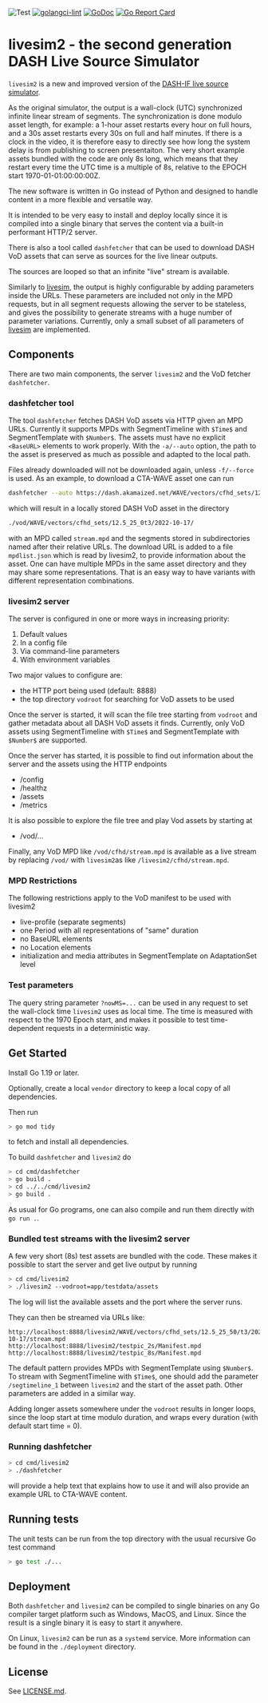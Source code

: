 ![Test](https://github.com/Dash-Industry-Forum/livesim2/workflows/Go/badge.svg)
[![golangci-lint](https://github.com/Dash-Industry-Forum/livesim2/actions/workflows/golangci-lint.yml/badge.svg)](https://github.com/Dash-Industry-Forum/livesim2/actions/workflows/golangci-lint.yml)
[![GoDoc](https://godoc.org/github.com/Dash-Industry-Forum/livesim2?status.svg)](http://godoc.org/github.com/Dash-Industry-Forum/livesim2)
[![Go Report Card](https://goreportcard.com/badge/github.com/Dash-Industry-Forum/livesim2)](https://goreportcard.com/report/github.com/Dash-Industry-Forum/livesim2)

# livesim2 - the second generation DASH Live Source Simulator

`livesim2` is a new and improved version of the
[DASH-IF live source simulator][1].

As the original simulator, the output is a wall-clock (UTC) synchronized
infinite linear stream of segments. The synchronization is done modulo asset length,
for example: a 1-hour asset restarts every hour on full hours, and a 30s asset
restarts every 30s on full and half minutes. If there is a clock in the video, it is
therefore easy to directly see how long the system delay is from publishing to
screen presentaiton. The very short example assets bundled with the code are only
8s long, which means that they restart every time the UTC time is a multiple of 8s,
relative to the EPOCH start 1970-01-01:00:00:00Z.

The new software is written in Go instead of Python and designed to handle
content in a more flexible and versatile way.

It is intended to be very easy to install and deploy locally
since it is compiled into a single binary that serves the content via a built-in
performant HTTP/2 server.

There is also a tool called `dashfetcher` that can be used to download
DASH VoD assets that can serve as sources for the live
linear outputs.

The sources are looped so that an infinite "live" stream is available.

Similarly to [livesim][1], the output is highly configurable by adding parameters inside the URLs.
These parameters are included not only in the MPD requests, but in
all segment requests allowing the server to be stateless, and
gives the possibility to generate streams with a huge number of
parameter variations. Currently, only a small subset of
all parameters of [livesim][1] are implemented.

## Components

There are two main components, the server `livesim2` and the VoD fetcher
`dashfetcher`.

### dashfetcher tool

The tool `dashfetcher` fetches DASH VoD assets via HTTP given an MPD URLs.
Currently it supports MPDs with SegmentTimeline with `$Time$` and
SegmentTemplate with `$Number$`. The assets must have no explicit `<BaseURL>` elements to
work properly. With the `-a/--auto` option, the path to the asset is preserved
as much as possible and adapted to the local path.

Files already downloaded will not be downloaded again, unless `-f/--force` is
used. As an example, to download a CTA-WAVE asset one can run

```sh
dashfetcher --auto https://dash.akamaized.net/WAVE/vectors/cfhd_sets/12.5_25_50/t3/2022-10-17/stream.mpd
```

which will result in a locally stored DASH VoD asset in the directory

```sh
./vod/WAVE/vectors/cfhd_sets/12.5_25_0t3/2022-10-17/
```

with an MPD called `stream.mpd` and the segments stored in subdirectories named after their relative
URLs. The download URL is added to a file `mpdlist.json` which is read by livesim2, to provide
information about the asset.
One can have multiple MPDs in the same asset directory and they may share some representations.
That is an easy way to have variants with different representation combinations.

### livesim2 server

The server is configured in one or more ways in increasing priority:

1. Default values
2. In a config file
3. Via command-line parameters
4. With environment variables

Two major values to configure are:

* the HTTP port being used (default: 8888)
* the top directory `vodroot` for searching for VoD assets to be used

Once the server is started, it will scan the file tree starting from
`vodroot` and gather metadata about all DASH VoD assets it finds.
Currently, only VoD assets using SegmentTimeline with `$Time$` and
SegmentTemplate with `$Number$`  are supported.

Once the server has started, it is possible to find out information about the server and
the assets using the HTTP endpoints

* /config
* /healthz
* /assets
* /metrics

It is also possible to explore the file tree and play Vod assets by starting at

* /vod/...

Finally, any VoD MPD like `/vod/cfhd/stream.mpd` is available as a live stream by
replacing `/vod/` with `livesim2`as like `/livesim2/cfhd/stream.mpd`.

### MPD Restrictions

The following restrictions apply to the VoD manifest to be used with livesim2

* live-profile (separate segments)
* one Period with all representations of "same" duration
* no BaseURL elements
* no Location elements
* initialization and media attributes in SegmentTemplate on AdaptationSet level

### Test parameters

The query string parameter `?nowMS=...` can be used in any request
to set the wall-clock time `livesim2` uses as local time. The time is measured with respect to
the 1970 Epoch start, and makes it possible to test time-dependent requests in a deterministic way.

## Get Started

Install Go 1.19 or later.

Optionally, create a local `vendor` directory to keep a local copy of
all dependencies.

Then run

```sh
> go mod tidy
```

to fetch and install all dependencies.

To build `dashfetcher` and `livesim2` do

```sh
> cd cmd/dashfetcher
> go build .
> cd ../../cmd/livesim2
> go build .
```

As usual for Go programs, one can also compile and run them directly with `go run .`.

### Bundled test streams with the livesim2 server

A few very short (8s) test assets are bundled with the code.
These makes it possible to start the server and get live output by running

```sh
> cd cmd/livesim2
> ./livesim2 --vodroot=app/testdata/assets
```

The log will list the available assets and the port where the server runs.

They can then be streamed via URLs like:

```link
http://localhost:8888/livesim2/WAVE/vectors/cfhd_sets/12.5_25_50/t3/2022-10-17/stream.mpd
http://localhost:8888/livesim2/testpic_2s/Manifest.mpd
http://localhost:8888/livesim2/testpic_8s/Manifest.mpd
```

The default pattern provides MPDs with SegmentTemplate using `$Number$`. To stream with
SegmentTimeline with `$Time$`, one should add the parameter `/segtimeline_1` between
`livesim2` and the start of the asset path. Other parameters are added in a similar way.

Adding longer assets somewhere under the `vodroot` results in longer loops, since
the loop start at time modulo duration, and wraps every duration (with default start time = 0).

### Running dashfetcher

```sh
> cd cmd/livesim2
> ./dashfetcher
```

will provide a help text that explains how to use it and will also provide an example URL
to CTA-WAVE content.

## Running tests

The unit tests can be run from the top directory with the usual recursive Go test command

```sh
> go test ./...
```

## Deployment

Both `dashfetcher` and `livesim2` can be compiled to single binaries
on any Go compiler target platform such as Windows, MacOS, and Linux.
Since the result is a single binary it is easy to start it anywhere.

On Linux, `livesim2` can be run as a `systemd` service.
More information can be found in the `./deployment` directory.

## License

See [LICENSE.md](LICENSE.md).

[1]: (https://github.com/Dash-Industry-Forum/dash-live-source-simulator)
